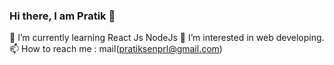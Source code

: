 ### Hi there, I am Pratik 👋
🌱 I’m currently learning React Js NodeJs
👀 I’m interested in web developing.
📫 How to reach me : mail(pratiksenprl@gmail.com)
<!--
**pratiksen18/pratiksen18** is a ✨ _special_ ✨ repository because its `README.md` (this file) appears on your GitHub profile.

Here are some ideas to get you started:

- 🔭 I’m currently working on ...
- 🌱 I’m currently learning ...
- 👯 I’m looking to collaborate on ...
- 🤔 I’m looking for help with ...
- 💬 Ask me about ...
- 📫 How to reach me: ...
- 😄 Pronouns: ...
- ⚡ Fun fact: ...
-->
